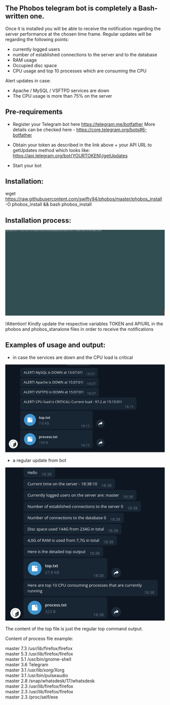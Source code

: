 
The Phobos telegram bot is completely a Bash-written one.
--------------------------------------------------------

Once it is installed you will be able to receive the notification regarding the server performance at the chosen time frame.
Regular updates will be regarding the following points:
- currently logged users
- number of established connections to the server and to the database
- RAM usage
- Occupied disc space
- CPU usage and top 10 processes which are consuming the CPU

Alert updates in case:
- Apache / MySQL / VSFTPD services are down
- The CPU usage is more than 75% on the server

Pre-requirements
-----------------
- Register your Telegram bot here https://telegram.me/botfather
More details can be checked here - https://core.telegram.org/bots#6-botfather

- Obtain your token as described in the link above + your API URL to getUpdates method which looks like:
https://api.telegram.org/bot{YOURTOKEN}/getUpdates

- Start your bot


Installation:
--------------

wget https://raw.githubusercontent.com/swifty94/phobos/master/phobos_install -O phobos_install && bash phobos_install

Installation process:
------------------------
![](https://raw.githubusercontent.com/swifty94/phobos/master/usg/phobos_install.gif)

!Attention!
Kindly update the respective variables TOKEN and APIURL in the phobos and phobos_stanalone files in order to receive the notifications

Examples of usage and output:
------------------------

- in case the services are down and the CPU load is critical 

![](https://raw.githubusercontent.com/swifty94/phobos/master/usg/alert.png)

- a regular update from bot 

![](https://raw.githubusercontent.com/swifty94/phobos/master/usg/upd.png)

The content of the top file is just the regular top command output.

Content of process file example:

master 7.3 /usr/lib/firefox/firefox\
master 5.3 /usr/lib/firefox/firefox\
master 5.1 /usr/bin/gnome-shell\
master 3.6 Telegram\
master 3.1 /usr/lib/xorg/Xorg\
master 3.1 /usr/bin/pulseaudio\
master 2.8 /snap/whatsdesk/17/whatsdesk\
master 2.3 /usr/lib/firefox/firefox\
master 2.3 /usr/lib/firefox/firefox\
master 2.3 /proc/self/exe
